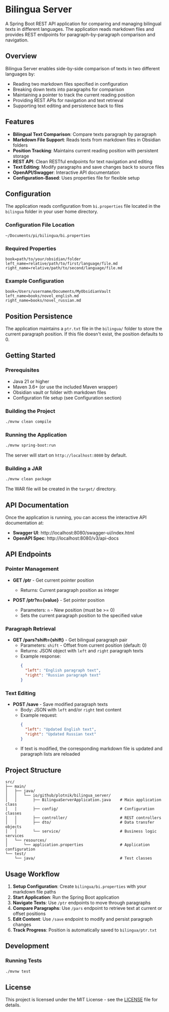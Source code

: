 # Bilingua Server

A Spring Boot REST API application for comparing and managing bilingual texts in different languages. The application reads markdown files and provides REST endpoints for paragraph-by-paragraph comparison and navigation.

## Overview

Bilingua Server enables side-by-side comparison of texts in two different languages by:
- Reading two markdown files specified in configuration
- Breaking down texts into paragraphs for comparison
- Maintaining a pointer to track the current reading position
- Providing REST APIs for navigation and text retrieval
- Supporting text editing and persistence back to files

## Features

- **Bilingual Text Comparison**: Compare texts paragraph by paragraph
- **Markdown File Support**: Reads texts from markdown files in Obsidian folders
- **Position Tracking**: Maintains current reading position with persistent storage
- **REST API**: Clean RESTful endpoints for text navigation and editing
- **Text Editing**: Modify paragraphs and save changes back to source files
- **OpenAPI/Swagger**: Interactive API documentation
- **Configuration-Based**: Uses properties file for flexible setup

## Configuration

The application reads configuration from `bi.properties` file located in the `bilingua` folder in your user home directory.

### Configuration File Location
```
~/Documents/pi/bilingua/bi.properties
```

### Required Properties
```properties
book=path/to/your/obsidian/folder
left_name=relative/path/to/first/language/file.md
right_name=relative/path/to/second/language/file.md
```

### Example Configuration
```properties
book=/Users/username/Documents/MyObsidianVault
left_name=books/novel_english.md
right_name=books/novel_russian.md
```

## Position Persistence

The application maintains a `ptr.txt` file in the `bilingua/` folder to store the current paragraph position. If this file doesn't exist, the position defaults to 0.

## Getting Started

### Prerequisites

- Java 21 or higher
- Maven 3.6+ (or use the included Maven wrapper)
- Obsidian vault or folder with markdown files
- Configuration file setup (see Configuration section)

### Building the Project

```bash
./mvnw clean compile
```

### Running the Application

```bash
./mvnw spring-boot:run
```

The server will start on `http://localhost:8080` by default.

### Building a JAR

```bash
./mvnw clean package
```

The WAR file will be created in the `target/` directory.

## API Documentation

Once the application is running, you can access the interactive API documentation at:

- **Swagger UI**: http://localhost:8080/swagger-ui/index.html
- **OpenAPI Spec**: http://localhost:8080/v3/api-docs

## API Endpoints

### Pointer Management

- **GET /ptr** - Get current pointer position
  - Returns: Current paragraph position as integer

- **POST /ptr?n={value}** - Set pointer position
  - Parameters: `n` - New position (must be >= 0)
  - Sets the current paragraph position to the specified value

### Paragraph Retrieval

- **GET /pars?shift={shift}** - Get bilingual paragraph pair
  - Parameters: `shift` - Offset from current position (default: 0)
  - Returns: JSON object with `left` and `right` paragraph texts
  - Example response:
    ```json
    {
      "left": "English paragraph text",
      "right": "Russian paragraph text"
    }
    ```

### Text Editing

- **POST /save** - Save modified paragraph texts
  - Body: JSON with `left` and/or `right` text content
  - Example request:
    ```json
    {
      "left": "Updated English text",
      "right": "Updated Russian text"
    }
    ```
  - If text is modified, the corresponding markdown file is updated and paragraph lists are reloaded

## Project Structure

```
src/
├── main/
│   ├── java/
│   │   └── io/github/plotnik/bilingua_server/
│   │       ├── BilinguaServerApplication.java    # Main application class
│   │       ├── config/                           # Configuration classes
│   │       ├── controller/                       # REST controllers
│   │       ├── dto/                              # Data transfer objects
│   │       └── service/                          # Business logic services
│   └── resources/
│       └── application.properties                # Application configuration
└── test/
    └── java/                                     # Test classes
```

## Usage Workflow

1. **Setup Configuration**: Create `bilingua/bi.properties` with your markdown file paths
2. **Start Application**: Run the Spring Boot application
3. **Navigate Texts**: Use `/ptr` endpoints to move through paragraphs
4. **Compare Paragraphs**: Use `/pars` endpoint to retrieve text at current or offset positions
5. **Edit Content**: Use `/save` endpoint to modify and persist paragraph changes
6. **Track Progress**: Position is automatically saved to `bilingua/ptr.txt`

## Development

### Running Tests

```bash
./mvnw test
```

## License

This project is licensed under the MIT License - see the [LICENSE](LICENSE) file for details.
